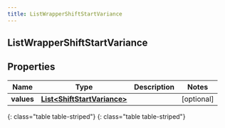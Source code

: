 ```yaml
---
title: ListWrapperShiftStartVariance
---
```

## ListWrapperShiftStartVariance


## Properties

| Name | Type | Description | Notes |
| ------------ | ------------- | ------------- | ------------- |
| **values** | [**List&lt;ShiftStartVariance&gt;**](ShiftStartVariance.html) |  |  [optional] |
{: class="table table-striped"}
{: class="table table-striped"}


